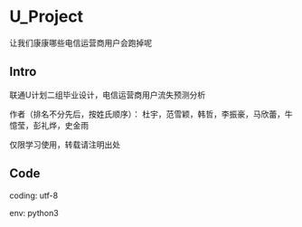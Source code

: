 # U_Project
让我们康康哪些电信运营商用户会跑掉呢
## Intro
联通U计划二组毕业设计，电信运营商用户流失预测分析

作者（排名不分先后，按姓氏顺序）：
杜宇，范雪颖，韩哲，李振豪，马欣蕾，牛憶莹，彭礼烨，史金雨

仅限学习使用，转载请注明出处
## Code
coding: utf-8

env: python3
